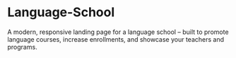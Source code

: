 # Language-School
A modern, responsive landing page for a language school – built to promote language courses, increase enrollments, and showcase your teachers and programs.
